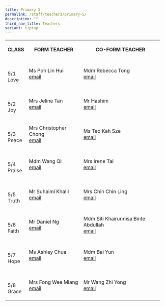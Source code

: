 ```yaml
---
title: Primary 5
permalink: /staff/teachers/primary-5/
description: ""
third_nav_title: Teachers
variant: tiptap
---
```

<table>
    <tbody>
        <tr>
            <th rowspan="1" colspan="1">
                <p>CLASS</p>
            </th>
            <th rowspan="1" colspan="1">
                <p>FORM TEACHER</p>
            </th>
            <th rowspan="1" colspan="1">
                <p>CO-FORM TEACHER</p>
            </th>
        </tr>
        <tr>
            <td rowspan="1" colspan="1">
                <p>
                    <br>5/1
                    <br>Love</p>
            </td>
            <td rowspan="1" colspan="1">
                <p></p>
                <p>Ms Poh Lin Hui
                    <br><a href="mailto:poh_lin_hui@schools.gov.sg" rel="noopener noreferrer nofollow" target="_blank">email</a>
                </p>
            </td>
            <td rowspan="1" colspan="1">
                <p></p>
                <p>Mdm Rebecca Tong
                    <br><a href="mailto:tong_siew_phey_rebecca@schools.gov.sg" rel="noopener noreferrer nofollow" target="_blank">email</a>
                </p>
            </td>
        </tr>
        <tr>
            <td rowspan="1" colspan="1">
                <p>
                    <br>5/2
                    <br>Joy</p>
            </td>
            <td rowspan="1" colspan="1">
                <p></p>
                <p>Mrs Jeline Tan
                    <br><a href="mailto:ng_lay_yen_a@schools.gov.sg" rel="noopener noreferrer nofollow" target="_blank">email</a>
                </p>
            </td>
            <td rowspan="1" colspan="1">
                <p></p>
                <p>Mr Hashim
                    <br><a href="mailto:hashim_bin_mohd_shariff@schools.gov.sg" rel="noopener noreferrer nofollow" target="_blank">email</a>
                </p>
            </td>
        </tr>
        <tr>
            <td rowspan="1" colspan="1">
                <p>
                    <br>5/3
                    <br>Peace</p>
            </td>
            <td rowspan="1" colspan="1">
                <p></p>
                <p>Mrs Christopher Chong
                    <br><a href="mailto:chong_kin_mun_joseph@schools.gov.sg" rel="noopener noreferrer nofollow" target="_blank">email<br></a>
                </p>
            </td>
            <td rowspan="1" colspan="1">
                <p></p>
                <p>Ms Teo Kah Sze
                    <br><a href="mailto:teo_kah_sze@schools.gov.sg" rel="noopener noreferrer nofollow" target="_blank">email</a>
                </p>
            </td>
        </tr>
        <tr>
            <td rowspan="1" colspan="1">
                <p>
                    <br>5/4
                    <br>Praise</p>
            </td>
            <td rowspan="1" colspan="1">
                <p></p>
                <p>Mdm Wang Qi
                    <br><a href="mailto:wang_qi@schools.gov.sg" rel="noopener noreferrer nofollow" target="_blank">email</a>
                </p>
            </td>
            <td rowspan="1" colspan="1">
                <p></p>
                <p>Mrs Irene Tai
                    <br><a href="mailto:ho_wai_leng_irene@schools.gov.sg" rel="noopener noreferrer nofollow" target="_blank">email</a>
                </p>
            </td>
        </tr>
        <tr>
            <td rowspan="1" colspan="1">
                <p>
                    <br>5/5
                    <br>Truth</p>
            </td>
            <td rowspan="1" colspan="1">
                <p></p>
                <p>Mr Suhaimi Khalil
                    <br><a href="mailto:suhaimi_b_khalil@schools.gov.sg" rel="noopener noreferrer nofollow" target="_blank">email</a>
                </p>
            </td>
            <td rowspan="1" colspan="1">
                <p></p>
                <p>Mrs Chin Chin Ling
                    <br><a href="mailto:quek_chin_ling@schools.gov.sg" rel="noopener noreferrer nofollow" target="_blank">email</a>
                </p>
            </td>
        </tr>
        <tr>
            <td rowspan="1" colspan="1">
                <p>
                    <br>5/6
                    <br>Faith</p>
            </td>
            <td rowspan="1" colspan="1">
                <p></p>
                <p>Mr Daniel Ng
                    <br><a href="mailto:daniel_ng_kian_boon@schools.gov.sg" rel="noopener noreferrer nofollow" target="_blank">email</a>
                </p>
            </td>
            <td rowspan="1" colspan="1">
                <p></p>
                <p>Mdm Siti Khairunnisa Binte Abdullah
                    <br><a href="mailto:siti_khairunnisa_abdullah@schools.gov.sg" rel="noopener noreferrer nofollow" target="_blank">email</a>
                </p>
            </td>
        </tr>
        <tr>
            <td rowspan="1" colspan="1">
                <p>
                    <br>5/7
                    <br>Hope</p>
            </td>
            <td rowspan="1" colspan="1">
                <p></p>
                <p>Ms Ashley Chua
                    <br><a href="mailto:chua_cui_jing@schools.gov.sg" rel="noopener noreferrer nofollow" target="_blank">email</a>
                </p>
            </td>
            <td rowspan="1" colspan="1">
                <p></p>
                <p>Mdm Bai Yun
                    <br><a href="mailto:bai_yun@schools.gov.sg" rel="noopener noreferrer nofollow" target="_blank">email</a>
                </p>
            </td>
        </tr>
        <tr>
            <td rowspan="1" colspan="1">
                <p>
                    <br>5/8
                    <br>Grace</p>
            </td>
            <td rowspan="1" colspan="1">
                <p></p>
                <p>Mrs Fong Wee Miang
                    <br><a href="mailto:fong_wee_miang@schools.gov.sg" rel="noopener noreferrer nofollow" target="_blank">email</a>
                </p>
            </td>
            <td rowspan="1" colspan="1">
                <p></p>
                <p>Mr Wang Zhi Yong
                    <br><a href="mailto:wang_zhi_yong_a@schools.gov.sg" rel="noopener noreferrer nofollow" target="_blank">email</a>
                </p>
            </td>
        </tr>
    </tbody>
</table>
<p></p>